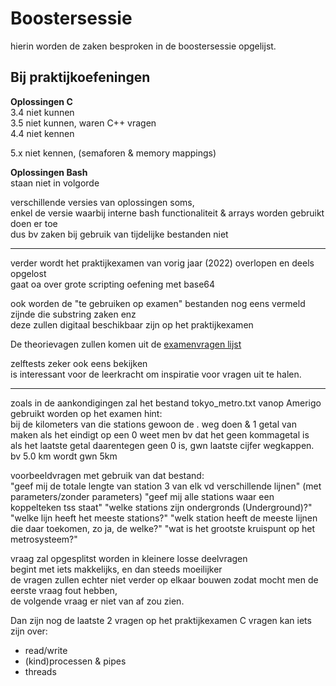 # Boostersessie

hierin worden de zaken besproken in de boostersessie opgelijst.  

## Bij praktijkoefeningen

**Oplossingen C**  
3.4 niet kunnen  
3.5 niet kunnen, waren C++ vragen  
4.4 niet kennen

5.x niet kennen, (semaforen & memory mappings)  

**Oplossingen Bash**  
staan niet in volgorde  

verschillende versies van oplossingen soms,  
enkel de versie waarbij interne bash functionaliteit & arrays worden gebruikt doen er toe  
dus bv zaken bij gebruik van tijdelijke bestanden niet  

---
verder wordt het praktijkexamen van vorig jaar (2022) overlopen en deels opgelost  
gaat oa over grote scripting oefening met base64  
  
ook worden de "te gebruiken op examen" bestanden nog eens vermeld  
zijnde die substring zaken enz  
deze zullen digitaal beschikbaar zijn op het praktijkexamen


De theorievagen zullen komen uit de [examenvragen lijst](https://ufora.ugent.be/d2l/le/content/635358/viewContent/1767090/View)  

zelftests zeker ook eens bekijken  
is interessant voor de leerkracht om inspiratie voor vragen uit te halen.  

---
zoals in de aankondigingen zal het bestand tokyo_metro.txt vanop Amerigo gebruikt worden op het examen
hint:  
bij de kilometers van die stations gewoon de . weg doen & 1 getal van maken
als het eindigt op een 0 weet men bv dat het geen kommagetal is  
als het laatste getal daarentegen geen 0 is, gwn laatste cijfer wegkappen.  
bv 5.0 km wordt gwn 5km  

voorbeeldvragen met gebruik van dat bestand:  
"geef mij de totale lengte van station 3 van elk vd verschillende lijnen"  (met parameters/zonder parameters)
"geef mij alle stations waar een koppelteken tss staat"
"welke stations zijn ondergronds (Underground)?"
"welke lijn heeft het meeste stations?"
"welk station heeft de meeste lijnen die daar toekomen, zo ja, de welke?"
"wat is het grootste kruispunt op het metrosysteem?"  

vraag zal opgesplitst worden in kleinere losse deelvragen  
begint met iets makkelijks, en dan steeds moeilijker  
de vragen zullen echter niet verder op elkaar bouwen zodat mocht men de eerste vraag fout hebben,  
de volgende vraag er niet van af zou zien.  
  
Dan zijn nog de laatste 2 vragen op het praktijkexamen C vragen
kan iets zijn over:  
- read/write  
- (kind)processen & pipes  
- threads
